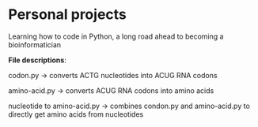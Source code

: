 # Personal projects
Learning how to code in Python, a long road ahead to becoming a bioinformatician 

**File descriptions**:  

codon.py -> converts ACTG nucleotides into ACUG RNA codons 

amino-acid.py -> converts ACUG RNA codons into amino acids 

nucleotide to amino-acid.py -> combines condon.py and amino-acid.py to directly get amino acids from nucleotides
